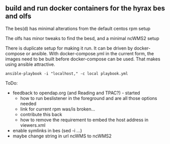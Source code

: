 build and run docker containers for the hyrax bes and olfs
----------------------------------------------------------

The bes(d) has minimal alterations from the default centos rpm setup

The olfs has minor tweaks to find the besd, and a minimal ncWMS2 setup

There is duplicate setup for making it run. It can be driven by docker-compose or ansible.
With docker-compose.yml in the current form, the images need to be built before docker-compose can be used.
That makes using ansible attractive.

```
ansible-playbook -i "localhost," -c local playbook.yml
```

ToDo:

  * feedback to opendap.org (and Reading and TPAC?) - started
    * how to run beslistener in the foreground and are all those options needed
    * link for current rpm was/is broken...
    * contribute this back
    * how to remove the requirement to embed the host address in viewers.xml
  * enable symlinks in bes (sed -i ...)
  * maybe change string in url ncWMS to ncWMS2

